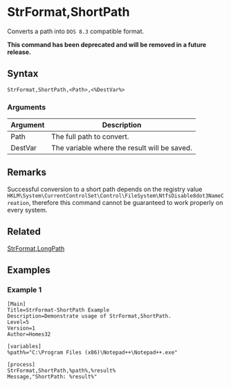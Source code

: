 # StrFormat,ShortPath

Converts a path into `DOS 8.3` compatible format.

**This command has been deprecated and will be removed in a future release.**

## Syntax

```pebakery
StrFormat,ShortPath,<Path>,<%DestVar%>
```

### Arguments

| Argument | Description |
| --- | --- |
| Path | The full path to convert. |
| DestVar | The variable where the result will be saved. |

## Remarks

Successful conversion to a short path depends on the registry value `HKLM\System\CurrentControlSet\Control\FileSystem\NtfsDisable8dot3NameCreation`, therefore this command cannot be guaranteed to work properly on every system.

## Related

[StrFormat,LongPath](./LongPath.md)

## Examples

### Example 1

```pebakery
[Main]
Title=StrFormat-ShortPath Example
Description=Demonstrate usage of StrFormat,ShortPath.
Level=5
Version=1
Author=Homes32

[variables]
%path%="C:\Program Files (x86)\Notepad++\Notepad++.exe"

[process]
StrFormat,ShortPath,%path%,%result%
Message,"ShortPath: %result%"
```